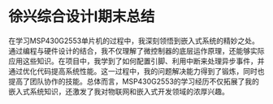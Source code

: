 # 徐兴综合设计I期末总结

在学习MSP430G2553单片机的过程中，我深刻领悟到嵌入式系统的精妙之处。通过编程与硬件设计的结合，我不仅理解了微控制器的底层运作原理，还能够实际应用这些知识。在项目中，我学到了如何配置引脚、利用中断来处理异步事件，并通过优化代码提高系统性能。这一过程中，我的问题解决能力得到了锻炼，同时也提高了团队协作的技能。总体而言，MSP430G2553的学习经历不仅拓展了我的嵌入式系统知识，还激发了我对物联网和嵌入式开发领域的浓厚兴趣。